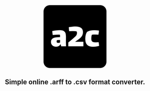 <div align="center">

<img src="./src/logo.png" alt="logo" width="200"/>

## Simple online .arff to .csv format converter.
</div>
